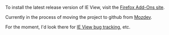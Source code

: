 To install the latest release version of IE View, visit the [Firefox Add-Ons site](https://addons.mozilla.org/en-US/firefox/addon/ie-view/).

Currently in the process of moving the project to github from [Mozdev](http://ieview.mozdev.org/).

For the moment, I'd look there for [IE View bug tracking](http://ieview.mozdev.org/bugs.html), etc.
